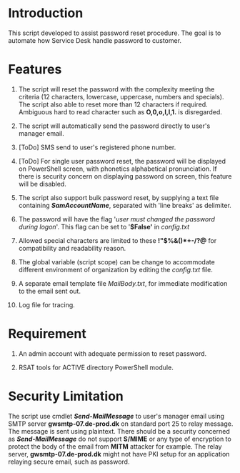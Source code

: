
# Introduction

This script developed to assist password reset procedure. The goal is to automate how Service Desk handle password to customer.

  

# Features

1. The script will reset the password with the complexity meeting the criteria (12 characters, lowercase, uppercase, numbers and specials). The script also able to reset more than 12 characters if required. Ambiguous hard to read character such as **O,0,o,l,I,1.** is disregarded.

  

2. The script will automatically send the password directly to user's manager email.

  

3. [ToDo] SMS send to user's registered phone number.

  

4. [ToDo] For single user password reset, the password will be displayed on PowerShell screen, with phonetics alphabetical pronunciation. If there is security concern on displaying password on screen, this feature will be disabled.

  

4. The script also support bulk password reset, by supplying a text file containing ***SamAccountName***, separated with 'line breaks' as delimiter.

  

5. The password will have the flag '_user must changed the password during logon_'. This flag can be set to '**$False'** in *config.txt*

  

6. Allowed special characters are limited to these **!"$%&()*+-/?@** for compatibility and readability reason.

  

7. The global variable (script scope) can be change to accommodate different environment of organization by editing the *config.txt* file.

8. A separate email template file _MailBody.txt_, for immediate modification to the email sent out. 

9. Log file for tracing. 
  

# Requirement

1. An admin account  with adequate permission to reset password.  

2. RSAT tools for ACTIVE directory PowerShell module.

# Security Limitation
The script use cmdlet **_Send-MailMessage_** to user's manager email using SMTP server **gwsmtp-07.de-prod.dk** on standard port 25 to relay message. The message is sent using plaintext. There should be a security concerned as **_Send-MailMessage_** do not support **S/MIME** or any type of encryption to protect the body of the email from **MITM** attacker for example.  The relay server, **gwsmtp-07.de-prod.dk** might not have PKI setup for an application relaying secure email, such as password. 